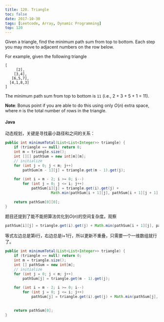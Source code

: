 ```yaml
---
title: 120. Triangle
toc: false
date: 2017-10-30
tags: [Leetcode, Array, Dynamic Programming]
top: 120
---
```


Given a triangle, find the minimum path sum from top to bottom. Each step you may move to adjacent numbers on the row below.

For example, given the following triangle

```
[
     [2],
    [3,4],
   [6,5,7],
  [4,1,8,3]
]
```

The minimum path sum from top to bottom is `11` (i.e., 2 + 3 + 5 + 1 = 11).

**Note**: Bonus point if you are able to do this using only $O(n)$ extra space, where $n$ is the total number of rows in the triangle.

#### Java


动态规划，关键是寻找最小路径和之间的关系：

```Java
public int minimumTotal(List<List<Integer>> triangle) {
    if (triangle == null) return 0;
    int m = triangle.size();
    int [][] pathSum = new int[m][m];  
    // initialize
    for (int j = 0; j < m; j++)
        pathSum[m - 1][j] = triangle.get(m - 1).get(j);
    
    for (int i = m - 2; i >= 0; i--)
        for (int j = 0; j <= i; j++)
            pathSum[i][j] = triangle.get(i).get(j) +
                     Math.min(pathSum[i + 1][j], pathSum[i + 1][j + 1]);
    
    return pathSum[0][0];
}
```

题目还提到了能不能把算法优化到$O(n)$的空间复杂度。观察

```Java
pathSum[i][j] = triangle.get(i).get(j) + Math.min(pathSum[i + 1][j], pathSum[i + 1][j + 1]);
```

等式左边总是第i行，右边总是i+1行，所以更新不重叠，只需要一个一维数组就行了。

```Java
public int minimumTotal(List<List<Integer>> triangle) {
    if (triangle == null) return 0;
    int m = triangle.size();
    int [] pathSum = new int[m];  
    // initialize
    for (int j = 0; j < m; j++)
        pathSum[j] = triangle.get(m - 1).get(j);
    
    for (int i = m - 2; i >= 0; i--)
        for (int j = 0; j <= i; j++)
            pathSum[j] = triangle.get(i).get(j) + Math.min(pathSum[j], pathSum[j + 1]);
    
    
    return pathSum[0];
}
```
